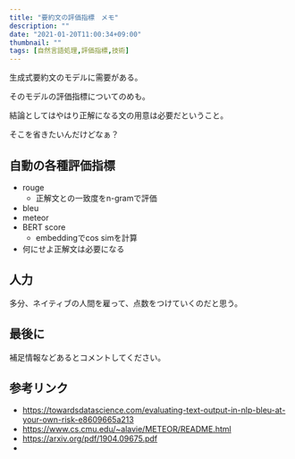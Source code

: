 ```yaml
---
title: "要約文の評価指標　メモ"
description: ""
date: "2021-01-20T11:00:34+09:00"
thumbnail: ""
tags: [自然言語処理,評価指標,技術]
---
```

生成式要約文のモデルに需要がある。

そのモデルの評価指標についてのめも。

結論としてはやはり正解になる文の用意は必要だということ。

そこを省きたいんだけどなぁ？


## 自動の各種評価指標
- rouge
    - 正解文との一致度をn-gramで評価
- bleu
- meteor
- BERT score
    - embeddingでcos simを計算
- 何にせよ正解文は必要になる

## 人力
多分、ネイティブの人間を雇って、点数をつけていくのだと思う。

## 最後に
補足情報などあるとコメントしてください。

## 参考リンク
- https://towardsdatascience.com/evaluating-text-output-in-nlp-bleu-at-your-own-risk-e8609665a213
- https://www.cs.cmu.edu/~alavie/METEOR/README.html
- https://arxiv.org/pdf/1904.09675.pdf
-
